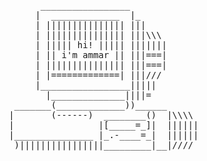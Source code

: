 <pre>
						      _________________
						     |  _____________  |_
						     | ||||||||||||||| |||
						     | ||||||||||||||| |||\\\
						     | ||||| hi! ||||| |||||||
						     | || i'm ammar || |||===|
						     | ||||||||||||||| |||===|
						     | |=============| |||///
						     |_________________|||||
						       |______________||||=
						 _______(_____________))______
						|       (------)  ________()  |\\\\
						|                |[_____=_]|  ||||||
						|_______________ |_.-____=_|  ||||||
						 )||||||||||||||||_________|__|////
	 
</pre>         
         

